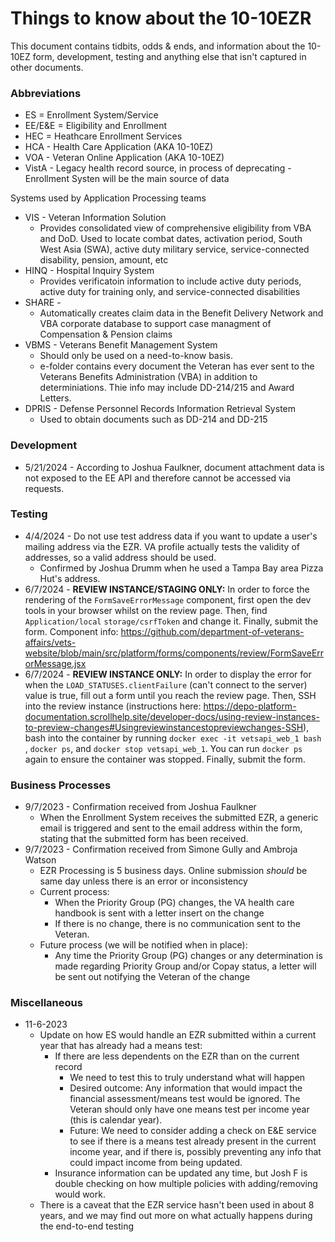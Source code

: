# Things to know about the 10-10EZR
This document contains tidbits, odds & ends, and information about the 10-10EZ form, development, testing and anything else that isn't captured in other documents.

### Abbreviations
- ES = Enrollment System/Service
- EE/E&E = Eligibility and Enrollment
- HEC = Heathcare Enrollment Services
- HCA - Health Care Application (AKA 10-10EZ)
- VOA - Veteran Online Application (AKA 10-10EZ)
- VistA - Legacy health record source, in process of deprecating - Enrollment Systen will be the main source of data

Systems used by Application Processing teams
- VIS - Veteran Information Solution 
     - Provides consolidated view of comprehensive eligibility from VBA and DoD.  Used to locate combat dates, activation period, South West Asia (SWA), active duty military service, service-connected disability, pension, amount, etc
- HINQ - Hospital Inquiry System
     - Provides verificatoin information to include active duty periods, active duty for training only, and service-connected disabilities
- SHARE - 
     - Automatically creates claim data in the Benefit Delivery Network and VBA corporate database to support case managment of Compensation & Pension claims
- VBMS - Veterans Benefit Management System
     - Should only be used on a need-to-know basis.
     - e-folder contains every document the Veteran has ever sent to the Veterans Benefits Administration (VBA) in addition to determiniations.  Thie info may include DD-214/215 and Award Letters.
- DPRIS - Defense Personnel Records Information Retrieval System
     - Used to obtain documents such as DD-214 and DD-215

### Development
- 5/21/2024 - According to Joshua Faulkner, document attachment data is not exposed to the EE API and therefore cannot be accessed via requests.


### Testing
- 4/4/2024 - Do not use test address data if you want to update a user's mailing address via the EZR. VA profile actually tests the validity of addresses, so a valid address should be used.
     - Confirmed by Joshua Drumm when he used a Tampa Bay area Pizza Hut's address.
- 6/7/2024 - **REVIEW INSTANCE/STAGING ONLY:** In order to force the rendering of the `FormSaveErrorMessage` component, first open the dev tools in your browser whilst on the review page. Then, find `Application/local` `storage/csrfToken` and change it. Finally, submit the form. Component info: https://github.com/department-of-veterans-affairs/vets-website/blob/main/src/platform/forms/components/review/FormSaveErrorMessage.jsx
- 6/7/2024 - **REVIEW INSTANCE ONLY:** In order to display the error for when the `LOAD_STATUSES.clientFailure` (can't connect to the server) value is true, fill out a form until you reach the review page. Then, SSH into the review instance (instructions here: https://depo-platform-documentation.scrollhelp.site/developer-docs/using-review-instances-to-preview-changes#Usingreviewinstancestopreviewchanges-SSH), bash into the container by running `docker exec -it vetsapi_web_1 bash` , `docker ps`, and `docker stop vetsapi_web_1`. You can run `docker ps` again to ensure the container was stopped. Finally, submit the form.

### Business Processes
- 9/7/2023 - Confirmation received from Joshua Faulkner
     - When the Enrollment System receives the submitted EZR, a generic email is triggered and sent to the email address within the form, stating that the submitted form has been received.
- 9/7/2023 - Confirmation received from Simone Gully and Ambroja Watson
     - EZR Processing is 5 business days.  Online submission _should_ be same day unless there is an error or inconsistency
     - Current process:
          - When the Priority Group (PG) changes, the VA health care handbook is sent with a letter insert on the change
          - If there is no change, there is no communication sent to the Veteran.
     - Future process (we will be notified when in place):
          - Any time the Priority Group (PG) changes or any determination is made regarding Priority Group and/or Copay status, a letter will be sent out notifying the Veteran of the change
 
### Miscellaneous
- 11-6-2023
     - Update on how ES would handle an EZR submitted within a current year that has already had a means test:
          - If there are less dependents on the EZR than on the current record
               - We need to test this to truly understand what will happen
               - Desired outcome: Any information that would impact the financial assessment/means test would be ignored.  The Veteran should only have one means test per income year (this is calendar year).
               - Future: We need to consider adding a check on E&E service to see if there is a means test already present in the current income year, and if there is, possibly preventing any info that could impact income from being updated. 
          - Insurance information can be updated any time, but Josh F is double checking on how multiple policies with adding/removing would work.
     - There is a caveat that the EZR service hasn't been used in about 8 years, and we may find out more on what actually happens during the end-to-end testing
